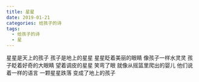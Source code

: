 ```yaml
---
title: 星星
date: 2019-01-21
categories: 给孩子的诗
tags:
  - 给孩子的诗
  - 星
---
```


星星是天上的孩子
孩子是地上的星星<!--more-->
星星眨着美丽的眼睛
像孩子一样水灵灵
孩子眨着好奇的大眼睛
望着调皮的星星
笑弯了眼
就像从摇篮里爬出的婴儿
他们说着一样的语言
一颗星星跌落
变成了地上的孩子